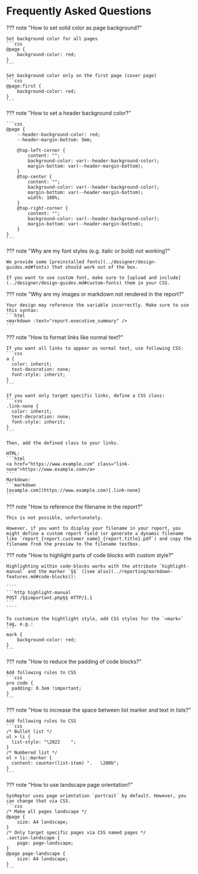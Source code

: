 # Frequently Asked Questions

??? note "How to set solid color as page background?"

    Set background color for all pages
    ```css
    @page {
        background-color: red;
    }
    ```

    Set background color only on the first page (cover page)
    ```css
    @page:first {
        background-color: red;
    }
    ```


??? note "How to set a header background color?"

    ```css
    @page {
        --header-background-color: red;
        --header-margin-bottom: 5mm;

        @top-left-corner { 
            content: "";
            background-color: var(--header-background-color); 
            margin-bottom: var(--header-margin-bottom);
        }
        @top-center { 
            content: ""; 
            background-color: var(--header-background-color); 
            margin-bottom: var(--header-margin-bottom);
            width: 100%;
        }
        @top-right-corner { 
            content: "";
            background-color: var(--header-background-color); 
            margin-bottom: var(--header-margin-bottom); 
        }
    }
    ```

??? note "Why are my font styles (e.g. italic or bold) not working?"

    We provide some [preinstalled fonts](../designer/design-guides.md#fonts) that should work out of the box.

    If you want to use custom font, make sure to [upload and include](../designer/design-guides.md#custom-fonts) them in your CSS.


??? note "Why are my images or markdown not rendered in the report?"

    Your design may reference the variable incorrectly. Make sure to use this syntax:
    ```html
    <markdown :text="report.executive_summary" />
    ```

??? note "How to format links like normal text?"

    If you want all links to appear as normal text, use following CSS:
    ```css
    a {
      color: inherit;
      text-decoration: none;
      font-style: inherit;
    }
    ```

    If you want only target specific links, define a CSS class:
    ```css
    .link-none {
      color: inherit;
      text-decoration: none;
      font-style: inherit;
    }
    ```

    Then, add the defined class to your links.
    
    HTML:
    ```html
    <a href="https://www.example.com" class="link-none">https://www.example.com</a>
    ```
    Markdown:
    ```markdown
    [example.com](https://www.example.com){.link-none}
    ```


??? note "How to reference the filename in the report?"

    This is not possible, unfortunately.

    However, if you want to display your filename in your report, you might define a custom report field (or generate a dynamic filename like `report_{report.customer_name}_{report.title}.pdf`) and copy the filename from the preview to the filename textbox.


??? note "How to highlight parts of code blocks with custom style?"

    Highlighting within code-blocks works with the attribute `highlight-manual` and the marker `§§` ([see also](../reporting/markdown-features.md#code-blocks)):

    ````
    ```http highlight-manual
    POST /§§important.php§§ HTTP/1.1
    ```
    ````

    To customize the hightlight style, add CSS styles for the `<mark>` tag, e.g.:
    ```
    mark {
        background-color: red;
    }
    ```

??? note "How to reduce the padding of code blocks?"

    Add following rules to CSS
    ```css
    pre code {
      padding: 0.3em !important;
    }
    ```


??? note "How to increase the space between list marker and text in lists?"

    Add following rules to CSS
    ```css
    /* Bullet list */
    ul > li {
      list-style: "\2022    ";
    }
    /* Numbered list */
    ol > li::marker {
      content: counter(list-item) ".   \200b";
    }
    ```


??? note "How to use landscape page orientation?"

    SysReptor uses page orientation `portrait` by default. However, you can change that via CSS.
    ```css
    /* Make all pages landscape */
    @page {
        size: A4 landscape;
    }
    /* Only target specific pages via CSS named pages */
    .section-landscape {
        page: page-landscape;
    }
    @page page-landscape {
        size: A4 landscape;
    }
    ```

